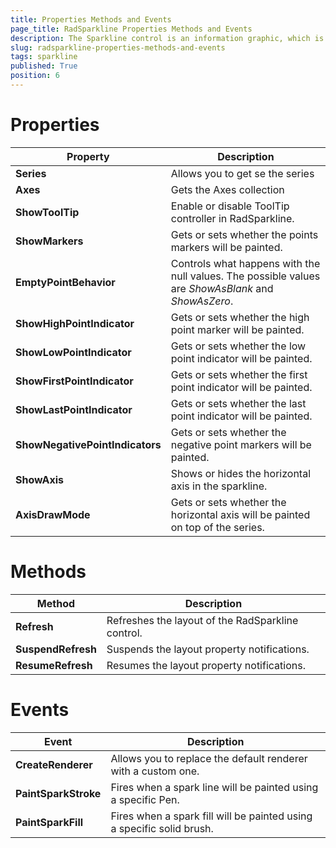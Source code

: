 ```yaml
---
title: Properties Methods and Events
page_title: RadSparkline Properties Methods and Events
description: The Sparkline control is an information graphic, which is characterized by small size, excellent performance.
slug: radsparkline-properties-methods-and-events
tags: sparkline
published: True
position: 6
---
```


# Properties

|__Property__|__Description__|
|---|---|
|__Series__|Allows you to get se the series|
|__Axes__| Gets the Axes collection|
|__ShowToolTip__|Enable or disable ToolTip controller in RadSparkline.|
|__ShowMarkers__|Gets or sets whether the points markers will be painted.|
|__EmptyPointBehavior__|Controls what happens with the null values. The possible values are *ShowAsBlank* and *ShowAsZero*.|
|__ShowHighPointIndicator__|Gets or sets whether the high point marker will be painted.|
|__ShowLowPointIndicator__|Gets or sets whether the low point indicator will be painted.|
|__ShowFirstPointIndicator__|Gets or sets whether the first point indicator will be painted.|
|__ShowLastPointIndicator__|Gets or sets whether the last point indicator will be painted.|
|__ShowNegativePointIndicators__|Gets or sets whether the negative point markers will be painted.|
|__ShowAxis__|Shows or hides the horizontal axis in the sparkline.|
|__AxisDrawMode__|Gets or sets whether the horizontal axis will be painted on top of the series.|

# Methods

|__Method__|__Description__|
|---|---|
|__Refresh__|Refreshes the layout of the RadSparkline control.|
|__SuspendRefresh__|Suspends the layout property notifications.|
|__ResumeRefresh__|Resumes the layout property notifications.|


# Events

|__Event__|__Description__|
|---|---|
|__CreateRenderer__|Allows you to replace the default renderer with a custom one.|
|__PaintSparkStroke__|Fires when a spark line will be painted using a specific Pen.|
|__PaintSparkFill__|Fires when a spark fill will be painted using a specific solid brush.|



